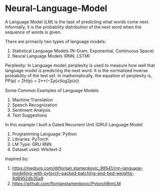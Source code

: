 # Neural-Language-Model

A Language Model (LM) is the task of predicting what words come next. Informally, it is the probability distribution of the next word when the sequence of words is given.

There are primarily two types of language models: 
1)  Statistical Language Models (N-Gram, Exponential, Continuous Space)
2)  Neural Language Models (RNN, LSTM)


Perplexity: 
In Language model, perplexity is used to measure how well that language model is predicting the next word. It is the normalized inverse probability of the test set.
In mathematically, the equation of perplexity is,
PP(p) = 2H(p) = 2**(−Σ𝑝(𝑥)log2𝑝(𝑥))


Some Common Examples of Language Models
1) Machine Translation
2) Speech Recognization
3) Sentiment Analysis
4) Text Suggestions


In this example I built a Gated Recurrent Unit (GRU) Language Model.
1) Programming Language: Python
2) Libraries: PyTorch
3) LM Type: GRU RNN 
4) Dataset used: Wikitext-2


Inspired by:
1) https://medium.com/@florijan.stamenkovic_99541/rnn-language-modelling-with-pytorch-packed-batching-and-tied-weights-9d8952db35a9
2) https://github.com/florijanstamenkovic/PytorchRnnLM
